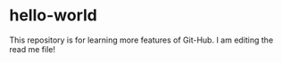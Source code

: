 # hello-world
This repository is for learning more features of Git-Hub.
I am editing the read me file!
